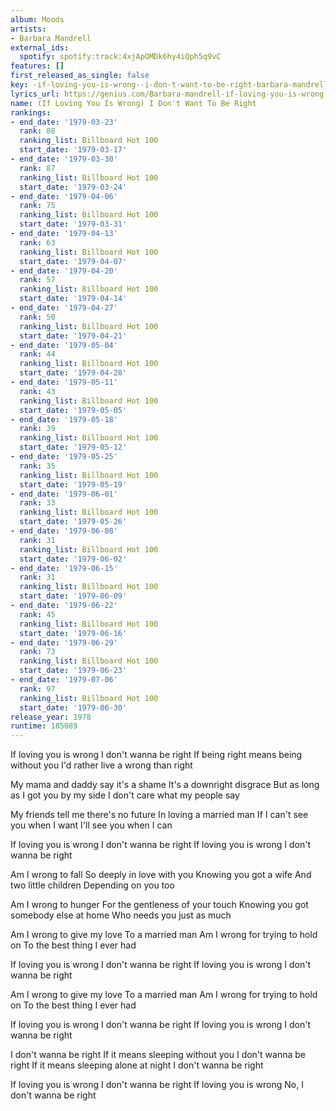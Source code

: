 ```yaml
---
album: Moods
artists:
- Barbara Mandrell
external_ids:
  spotify: spotify:track:4xjApOMDk6hy4iQph5q9vC
features: []
first_released_as_single: false
key: -if-loving-you-is-wrong--i-don-t-want-to-be-right-barbara-mandrell
lyrics_url: https://genius.com/Barbara-mandrell-if-loving-you-is-wrong-i-dont-want-to-be-right-lyrics
name: (If Loving You Is Wrong) I Don't Want To Be Right
rankings:
- end_date: '1979-03-23'
  rank: 88
  ranking_list: Billboard Hot 100
  start_date: '1979-03-17'
- end_date: '1979-03-30'
  rank: 87
  ranking_list: Billboard Hot 100
  start_date: '1979-03-24'
- end_date: '1979-04-06'
  rank: 75
  ranking_list: Billboard Hot 100
  start_date: '1979-03-31'
- end_date: '1979-04-13'
  rank: 63
  ranking_list: Billboard Hot 100
  start_date: '1979-04-07'
- end_date: '1979-04-20'
  rank: 57
  ranking_list: Billboard Hot 100
  start_date: '1979-04-14'
- end_date: '1979-04-27'
  rank: 50
  ranking_list: Billboard Hot 100
  start_date: '1979-04-21'
- end_date: '1979-05-04'
  rank: 44
  ranking_list: Billboard Hot 100
  start_date: '1979-04-28'
- end_date: '1979-05-11'
  rank: 43
  ranking_list: Billboard Hot 100
  start_date: '1979-05-05'
- end_date: '1979-05-18'
  rank: 39
  ranking_list: Billboard Hot 100
  start_date: '1979-05-12'
- end_date: '1979-05-25'
  rank: 35
  ranking_list: Billboard Hot 100
  start_date: '1979-05-19'
- end_date: '1979-06-01'
  rank: 33
  ranking_list: Billboard Hot 100
  start_date: '1979-05-26'
- end_date: '1979-06-08'
  rank: 31
  ranking_list: Billboard Hot 100
  start_date: '1979-06-02'
- end_date: '1979-06-15'
  rank: 31
  ranking_list: Billboard Hot 100
  start_date: '1979-06-09'
- end_date: '1979-06-22'
  rank: 45
  ranking_list: Billboard Hot 100
  start_date: '1979-06-16'
- end_date: '1979-06-29'
  rank: 73
  ranking_list: Billboard Hot 100
  start_date: '1979-06-23'
- end_date: '1979-07-06'
  rank: 97
  ranking_list: Billboard Hot 100
  start_date: '1979-06-30'
release_year: 1978
runtime: 185089
---
```

If loving you is wrong
I don't wanna be right
If being right means being without you
I'd rather live a wrong than right

My mama and daddy say it's a shame
It's a downright disgrace
But as long as I got you by my side
I don't care what my people say

My friends tell me there's no future
In loving a married man
If I can't see you when I want
I'll see you when I can

If loving you is wrong
I don't wanna be right
If loving you is wrong
I don't wanna be right

Am I wrong to fall
So deeply in love with you
Knowing you got a wife
And two little children
Depending on you too

Am I wrong to hunger
For the gentleness of your touch
Knowing you got somebody else at home
Who needs you just as much

Am I wrong to give my love
To a married man
Am I wrong for trying to hold on
To the best thing I ever had

If loving you is wrong
I don't wanna be right
If loving you is wrong
I don't wanna be right

Am I wrong to give my love
To a married man
Am I wrong for trying to hold on
To the best thing I ever had

If loving you is wrong
I don't wanna be right
If loving you is wrong
I don't wanna be right

I don't wanna be right
If it means sleeping without you
I don't wanna be right
If it means sleeping alone at night
I don't wanna be right

If loving you is wrong
I don't wanna be right
If loving you is wrong
No, I don't wanna be right
